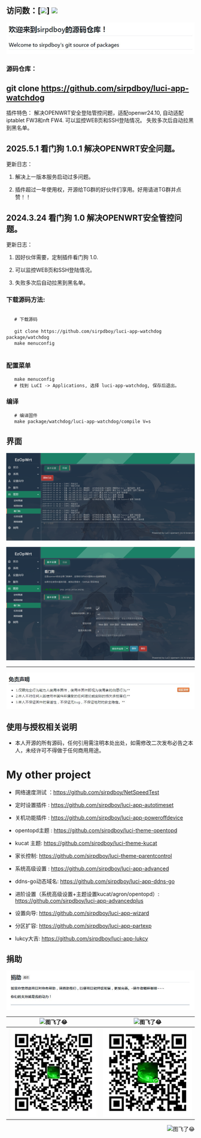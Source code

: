 ## 访问数：[![](https://visitor-badge.glitch.me/badge?page_id=sirpdboy-visitor-badge)] [![](https://img.shields.io/badge/TG群-点击加入-FFFFFF.svg)](https://t.me/joinchat/AAAAAEpRF88NfOK5vBXGBQ)

![screenshots](https://raw.githubusercontent.com/sirpdboy/openwrt/master/doc/说明1.jpg)

### 源码仓库：  

## git clone  https://github.com/sirpdboy/luci-app-watchdog

插件特色： 解决OPENWRT安全登陆管控问题，适配openwr24.10, 自动适配iptablet FW3和nft FW4.  可以监控WEB页和SSH登陆情况。 失败多次后自动拉黑到黑名单。

## 2025.5.1  看门狗 1.0.1 解决OPENWRT安全问题。

更新日志：

1. 解决上一版本服务启动过多问题。

2. 插件超过一年使用权，开源给TG群的好伙伴们享用。好用请进TG群并点赞！！


## 2024.3.24  看门狗 1.0 解决OPENWRT安全管控问题。

更新日志：

1. 因好伙伴需要，定制插件看门狗 1.0.

2. 可以监控WEB页和SSH登陆情况。

3. 失败多次后自动拉黑到黑名单。
 
 ### 下载源码方法:

 ```Brach
 
    # 下载源码
	
    git clone https://github.com/sirpdboy/luci-app-watchdog package/watchdog
    make menuconfig
	
 ``` 
### 配置菜单

 ```Brach
    make menuconfig
	# 找到 LuCI -> Applications, 选择 luci-app-watchdog, 保存后退出。
 ``` 
 
### 编译

 ```Brach 
    # 编译固件
    make package/watchdog/luci-app-watchdog/compile V=s
 ```
 
 ## 界面

![screenshots](./me/1.png)

![screenshots](./me/2.png)


---------------
 ![screenshots](https://raw.githubusercontent.com/sirpdboy/openwrt/master/doc/说明2.jpg)
 

## 使用与授权相关说明
 
- 本人开源的所有源码，任何引用需注明本处出处，如需修改二次发布必告之本人，未经许可不得做于任何商用用途。


# My other project

- 网络速度测试 ：https://github.com/sirpdboy/NetSpeedTest

- 定时设置插件 : https://github.com/sirpdboy/luci-app-autotimeset

- 关机功能插件 : https://github.com/sirpdboy/luci-app-poweroffdevice

- opentopd主题 : https://github.com/sirpdboy/luci-theme-opentopd

- kucat 主题: https://github.com/sirpdboy/luci-theme-kucat

- 家长控制: https://github.com/sirpdboy/luci-theme-parentcontrol

- 系统高级设置 : https://github.com/sirpdboy/luci-app-advanced

- ddns-go动态域名: https://github.com/sirpdboy/luci-app-ddns-go

- 进阶设置（系统高级设置+主题设置kucat/agron/opentopd）: https://github.com/sirpdboy/luci-app-advancedplus

- 设置向导: https://github.com/sirpdboy/luci-app-wizard

- 分区扩容: https://github.com/sirpdboy/luci-app-partexp

- lukcy大吉: https://github.com/sirpdboy/luci-app-lukcy

## 捐助

![screenshots](https://raw.githubusercontent.com/sirpdboy/openwrt/master/doc/说明3.jpg)

|     <img src="https://img.shields.io/badge/-支付宝-F5F5F5.svg" href="#赞助支持本项目-" height="25" alt="图飞了😂"/>  |  <img src="https://img.shields.io/badge/-微信-F5F5F5.svg" height="25" alt="图飞了😂" href="#赞助支持本项目-"/>  | 
| :-----------------: | :-------------: |
|![xm1](https://raw.githubusercontent.com/sirpdboy/openwrt/master/doc/支付宝.png) | ![xm1](https://raw.githubusercontent.com/sirpdboy/openwrt/master/doc/微信.png) |

<a href="#readme">
    <img src="https://img.shields.io/badge/-返回顶部-orange.svg" alt="图飞了😂" title="返回顶部" align="right"/>
</a>
